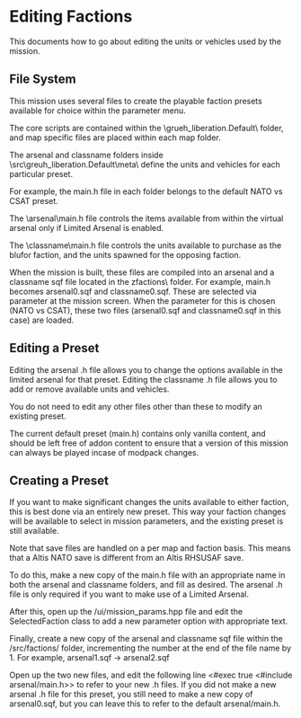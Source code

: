 # Editing Factions
This documents how to go about editing the units or vehicles used by the mission.

## File System

This mission uses several files to create the playable faction presets available for choice within the parameter menu.

The core scripts are contained within the \grueh_liberation.Default\ folder, and map specific files are placed within each map folder.

The arsenal and classname folders inside \src\greuh_liberation.Default\meta\ define the units and vehicles for each particular preset.

For example, the main.h file in each folder belongs to the default NATO vs CSAT preset.

The \arsenal\main.h file controls the items available from within the virtual arsenal only if Limited Arsenal is enabled.

The \classname\main.h file controls the units available to purchase as the blufor faction, and the units spawned for the opposing faction.

When the mission is built, these files are compiled into an arsenal and a classname sqf file located in the zfactions\ folder. For example, main.h becomes arsenal0.sqf and classname0.sqf.
These are selected via parameter at the mission screen. 
When the parameter for this is chosen (NATO vs CSAT), these two files (arsenal0.sqf and classname0.sqf in this case) are loaded.


## Editing a Preset

Editing the arsenal .h file allows you to change the options available in the limited arsenal for that preset.
Editing the classname .h file allows you to add or remove available units and vehicles.

You do not need to edit any other files other than these to modify an existing preset.

The current default preset (main.h) contains only vanilla content, and should be left free of addon content to ensure that a version of this mission can always be played incase of modpack changes.


## Creating a Preset

If you want to make significant changes the units available to either faction, this is best done via an entirely new preset. 
This way your faction changes will be available to select in mission parameters, and the existing preset is still available.

Note that save files are handled on a per map and faction basis. This means that a Altis NATO save is different from an Altis RHSUSAF save.

To do this, make a new copy of the main.h file with an appropriate name in both the arsenal and classname folders, and fill as desired.
The arsenal .h file is only required if you want to make use of a Limited Arsenal.

After this, open up the /ui/mission_params.hpp file and edit the SelectedFaction class to add a new parameter option with appropriate text.

Finally, create a new copy of the arsenal and classname sqf file within the /src/factions/ folder, incrementing the number at the end of the file name by 1.
For example, arsenal1.sqf -> arsenal2.sqf

Open up the two new files, and edit the following line <#exec true <#include arsenal/main.h>> to refer to your new .h files. 
If you did not make a new arsenal .h file for this preset, you still need to make a new copy of arsenal0.sqf, but you can leave this to refer to the default arsenal/main.h.
